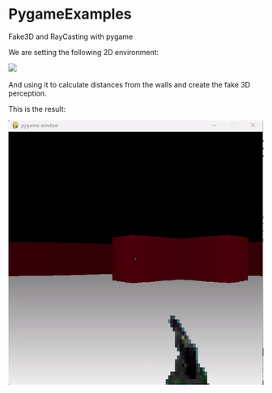 # PygameExamples
Fake3D and RayCasting with pygame


We are setting the following 2D environment:

![](2DCast.gif)

And using it to calculate distances from the walls and create the fake 3D perception.

This is the result:

![](3DCast.gif)
